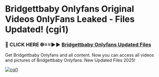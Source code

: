 # Bridgettbaby Onlyfans Original Videos 0nlyFans Leaked - Files Updated! (cgi1)

<h3>🔴 CLICK HERE 🌐==►► <a href="https://tinyurl.com/ehrbuxhb" rel="nofollow">Bridgettbaby Onlyfans Updated Files</a></h3>

Get Bridgettbaby Onlyfans and all content. Now you can access all videos and pictures of Bridgettbaby Onlyfans. New Updated Files 2025!

[![cgi1](https://i.imgur.com/lVYEuWS.gif)](https://tinyurl.com/ehrbuxhb)
